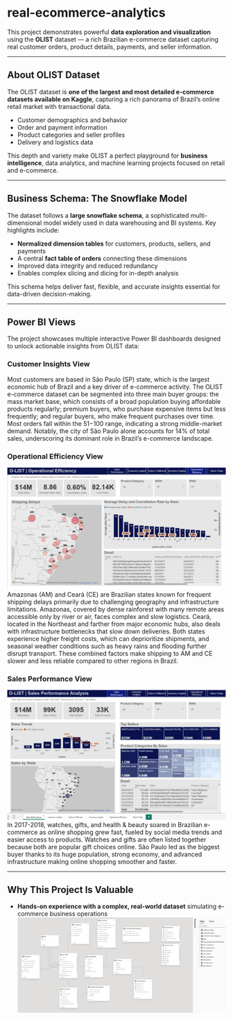 # real-ecommerce-analytics

This project demonstrates powerful **data exploration and visualization** using the **OLIST** dataset — a rich Brazilian e-commerce dataset capturing real customer orders, product details, payments, and seller information.

---

## About OLIST Dataset
The OLIST dataset is **one of the largest and most detailed e-commerce datasets available on Kaggle**, capturing a rich panorama of Brazil’s online retail market with transactional data.

- Customer demographics and behavior  
- Order and payment information  
- Product categories and seller profiles  
- Delivery and logistics data  

This depth and variety make OLIST a perfect playground for **business intelligence**, data analytics, and machine learning projects focused on retail and e-commerce.

---

## Business Schema: The Snowflake Model

The dataset follows a **large snowflake schema**, a sophisticated multi-dimensional model widely used in data warehousing and BI systems. Key highlights include:

- **Normalized dimension tables** for customers, products, sellers, and payments  
- A central **fact table of orders** connecting these dimensions  
- Improved data integrity and reduced redundancy  
- Enables complex slicing and dicing for in-depth analysis  

This schema helps deliver fast, flexible, and accurate insights essential for data-driven decision-making.

---

## Power BI Views

The project showcases multiple interactive Power BI dashboards designed to unlock actionable insights from OLIST data:

### Customer Insights View  
 
Most customers are based in São Paulo (SP) state, which is the largest economic hub of Brazil and a key driver of e-commerce activity. The OLIST e-commerce dataset can be segmented into three main buyer groups: the mass market base, which consists of a broad population buying affordable products regularly; premium buyers, who purchase expensive items but less frequently; and regular buyers, who make frequent purchases over time. Most orders fall within the $51-$100 range, indicating a strong middle-market demand. Notably, the city of São Paulo alone accounts for 14% of total sales, underscoring its dominant role in Brazil’s e-commerce landscape.


### Operational Efficiency View  
![Operational Efficiency](operational-efficiency-view.png)  
Amazonas (AM) and Ceará (CE) are Brazilian states known for frequent shipping delays primarily due to challenging geography and infrastructure limitations. Amazonas, covered by dense rainforest with many remote areas accessible only by river or air, faces complex and slow logistics. Ceará, located in the Northeast and farther from major economic hubs, also deals with infrastructure bottlenecks that slow down deliveries. Both states experience higher freight costs, which can deprioritize shipments, and seasonal weather conditions such as heavy rains and flooding further disrupt transport. These combined factors make shipping to AM and CE slower and less reliable compared to other regions in Brazil.

### Sales Performance View  
![Sales Performance](sales-performace-view.png)  
In 2017-2018, watches, gifts, and health & beauty soared in Brazilian e-commerce as online shopping grew fast, fueled by social media trends and easier access to products. Watches and gifts are often listed together because both are popular gift choices online. São Paulo led as the biggest buyer thanks to its huge population, strong economy, and advanced infrastructure making online shopping smoother and faster.

---

## Why This Project Is Valuable

- **Hands-on experience with a complex, real-world dataset** simulating e-commerce business operations  
![Snowflake-schema](snowflake-schema.png)  

  




